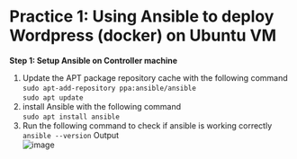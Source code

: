 
# Practice 1: Using Ansible to deploy Wordpress (docker) on Ubuntu VM  

**Step 1: Setup Ansible on Controller machine**  

1. Update the APT package repository cache with the following command  
```sudo apt-add-repository ppa:ansible/ansible```  
```sudo apt update```  
2. install Ansible with the following command  
```sudo apt install ansible```  
3. Run the following command to check if ansible is working correctly  
```ansible --version``` 
Output  
![image](https://user-images.githubusercontent.com/46991949/117783891-29f47c80-b26d-11eb-8355-9c4abc0248fa.png)


